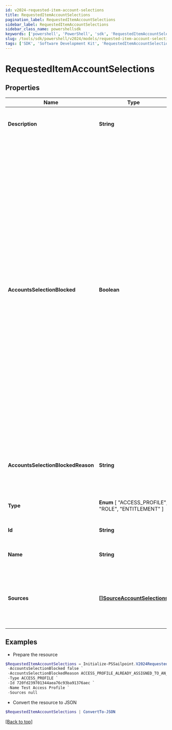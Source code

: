 ```yaml
---
id: v2024-requested-item-account-selections
title: RequestedItemAccountSelections
pagination_label: RequestedItemAccountSelections
sidebar_label: RequestedItemAccountSelections
sidebar_class_name: powershellsdk
keywords: ['powershell', 'PowerShell', 'sdk', 'RequestedItemAccountSelections', 'V2024RequestedItemAccountSelections'] 
slug: /tools/sdk/powershell/v2024/models/requested-item-account-selections
tags: ['SDK', 'Software Development Kit', 'RequestedItemAccountSelections', 'V2024RequestedItemAccountSelections']
---
```



# RequestedItemAccountSelections

## Properties

Name | Type | Description | Notes
------------ | ------------- | ------------- | -------------
**Description** | **String** | The description for this requested item | [optional] 
**AccountsSelectionBlocked** | **Boolean** | This field indicates if account selections are not allowed for this requested item. * If true, this field indicates that account selections will not be available for this item and user combination. In this case, no account selections should be provided in the access request for this item and user combination, irrespective of whether the user has single or multiple accounts on a source. * An example is where a user is requesting an access profile that is already assigned to one of their accounts.  | [optional] [default to $false]
**AccountsSelectionBlockedReason** | **String** | If account selections are not allowed for an item, this field will denote the reason. | [optional] 
**Type** |  **Enum** [  "ACCESS_PROFILE",    "ROLE",    "ENTITLEMENT" ] | The type of the item being requested. | [optional] 
**Id** | **String** | The id of the requested item | [optional] 
**Name** | **String** | The name of the requested item | [optional] 
**Sources** | [**[]SourceAccountSelections**](source-account-selections) | The details for the sources and accounts for the requested item and identity combination | [optional] 

## Examples

- Prepare the resource
```powershell
$RequestedItemAccountSelections = Initialize-PSSailpoint.V2024RequestedItemAccountSelections  -Description An access profile for the admins `
 -AccountsSelectionBlocked false `
 -AccountsSelectionBlockedReason ACCESS_PROFILE_ALREADY_ASSIGNED_TO_AN_ACCOUNT `
 -Type ACCESS_PROFILE `
 -Id 720fd239701344aea76c93ba91376aec `
 -Name Test Access Profile `
 -Sources null
```

- Convert the resource to JSON
```powershell
$RequestedItemAccountSelections | ConvertTo-JSON
```


[[Back to top]](#) 

